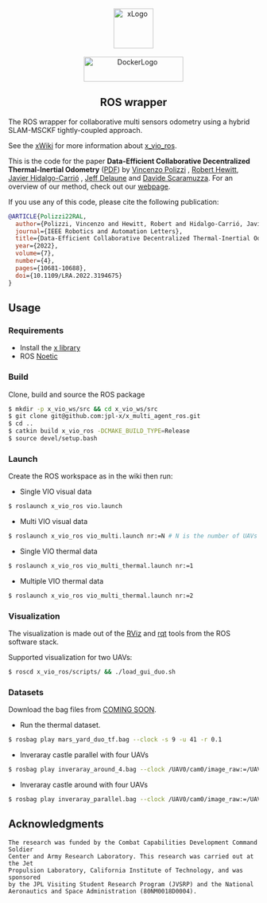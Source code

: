 <!-- PROJECT LOGO -->
<br />
<p align="center">
  <a href="#">
    <img src="https://avatars.githubusercontent.com/u/72953705?s=200&v=4" alt="xLogo" width="80" height="80"></br></br>
    <img src="http://wiki.ros.org/custom/images/ros_org.png" alt="DockerLogo" width="200" height="50">
  </a>

<h2 align="center">ROS wrapper</h2>

The ROS wrapper for collaborative multi sensors odometry using a hybrid SLAM-MSCKF tightly-coupled approach.

See the [xWiki](https://github.com/jpl-x/x/wiki) for more information
about [x_vio_ros](https://github.com/jpl-x/x/wiki/xvio-ros).

This is the code for the paper **Data-Efficient Collaborative Decentralized Thermal-Inertial Odometry**
([PDF](https://rpg.ifi.uzh.ch/docs/RAL22_Polizzi.pdf)) by [Vincenzo Polizzi](https://github.com/viciopoli01/)
, [Robert Hewitt](https://github.com/neorobo), [Javier Hidalgo-Carrió](https://github.com/jhidalgocarrio)
, [Jeff Delaune](https://github.com/jeff-delaune) and [Davide Scaramuzza](http://rpg.ifi.uzh.ch/people_scaramuzza.html).
For an overview of our method, check out our [webpage](https://rpg.ifi.uzh.ch/xctio.html).

If you use any of this code, please cite the following publication:

```bibtex
@ARTICLE{Polizzi22RAL,
  author={Polizzi, Vincenzo and Hewitt, Robert and Hidalgo-Carrió, Javier and Delaune, Jeff and Scaramuzza, Davide},
  journal={IEEE Robotics and Automation Letters},   
  title={Data-Efficient Collaborative Decentralized Thermal-Inertial Odometry},   
  year={2022},  
  volume={7},  
  number={4},  
  pages={10681-10688},  
  doi={10.1109/LRA.2022.3194675}
}
```

## Usage

### Requirements

- Install the [x library](https://github.com/jpl-x/x_multi_agent)
- ROS [Noetic](http://wiki.ros.org/noetic)

### Build

Clone, build and source the ROS package

```bash
$ mkdir -p x_vio_ws/src && cd x_vio_ws/src
$ git clone git@github.com:jpl-x/x_multi_agent_ros.git
$ cd ..
$ catkin build x_vio_ros -DCMAKE_BUILD_TYPE=Release
$ source devel/setup.bash
```

### Launch

Create the ROS workspace as in the wiki then run:

- Single VIO visual data

```sh
$ roslaunch x_vio_ros vio.launch
```

- Multi VIO visual data

```sh
$ roslaunch x_vio_ros vio_multi.launch nr:=N # N is the number of UAVs you want to launch
```

- Single VIO thermal data

```sh
$ roslaunch x_vio_ros vio_multi_thermal.launch nr:=1
```

- Multiple VIO thermal data

```sh
$ roslaunch x_vio_ros vio_multi_thermal.launch nr:=2
```

### Visualization

The visualization is made out of the [RViz](http://wiki.ros.org/rviz) and [rqt](http://wiki.ros.org/rqt) tools from the
ROS software stack.

Supported visualization for two UAVs:

```bash
$ roscd x_vio_ros/scripts/ && ./load_gui_duo.sh
```

### Datasets

Download the bag files from [COMING SOON]().

- Run the thermal dataset.

```bash
$ rosbag play mars_yard_duo_tf.bag --clock -s 9 -u 41 -r 0.1
```

- Inveraray castle parallel with four UAVs

```sh
$ rosbag play inveraray_around_4.bag --clock /UAV0/cam0/image_raw:=/UAV0/image_raw /UAV0/imu0:=/UAV0/imu /UAV0/ground_truth_pose:=/UAV0/true_pose /UAV1/cam0/image_raw:=/UAV1/image_raw /UAV1/imu0:=/UAV1/imu /UAV1/ground_truth_pose:=/UAV1/true_pose /UAV2/cam0/image_raw:=/UAV2/image_raw /UAV2/imu0:=/UAV2/imu /UAV2/ground_truth_pose:=/UAV2/true_pose /UAV3/cam0/image_raw:=/UAV3/image_raw /UAV3/imu0:=/UAV3/imu /UAV3/ground_truth_pose:=/UAV3/true_pose -r 0.05
```

- Inveraray castle around with four UAVs

```sh
$ rosbag play inveraray_parallel.bag --clock /UAV0/cam0/image_raw:=/UAV0/image_raw /UAV0/imu0:=/UAV0/imu /UAV0/ground_truth_pose:=/UAV0/true_pose /UAV1/cam0/image_raw:=/UAV1/image_raw /UAV1/imu0:=/UAV1/imu /UAV1/ground_truth_pose:=/UAV1/true_pose /UAV2/cam0/image_raw:=/UAV2/image_raw /UAV2/imu0:=/UAV2/imu /UAV2/ground_truth_pose:=/UAV2/true_pose /UAV3/cam0/image_raw:=/UAV3/image_raw /UAV3/imu0:=/UAV3/imu /UAV3/ground_truth_pose:=/UAV3/true_pose -r 0.05
```

## Acknowledgments

    The research was funded by the Combat Capabilities Development Command Soldier
    Center and Army Research Laboratory. This research was carried out at the Jet 
    Propulsion Laboratory, California Institute of Technology, and was sponsored 
    by the JPL Visiting Student Research Program (JVSRP) and the National 
    Aeronautics and Space Administration (80NM0018D0004).
